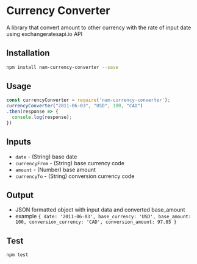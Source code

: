 Currency Converter
==============

A library that convert amount to other currency with the rate of input date using exchangeratesapi.io API

## Installation
```bash
npm install nam-currency-converter --save
```

## Usage
```js
const currencyConverter = require('nam-currency-converter');
currencyConverter("2011-06-03", "USD", 100, "CAD")
.then(response => {
  console.log(response);
})
```

## Inputs
- `date` - (String) base date
- `currencyFrom` - (String) base currency code
- `amount` - (Number) base amount
- `currencyTo` - (String) conversion currency code


## Output
- JSON formatted object with input data and converted base_amount
- example
`
{ date: '2011-06-03',
  base_currency: 'USD',
  base_amount: 100,
  conversion_currency: 'CAD',
  conversion_amount: 97.85 }
`

## Test
```bash
npm test
```
